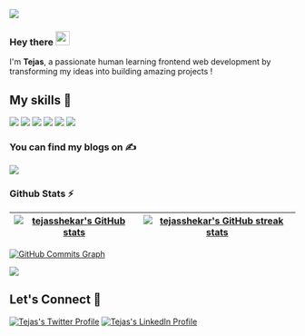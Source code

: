 ![](https://komarev.com/ghpvc/?username=TejasShekar&color=brightgreen)
<!-- [![](https://img.shields.io/github/followers/TejasShekar?label=GitHub%20Followers)](https://github.com/TejasShekar) -->

<h3> Hey there <img src="https://media.giphy.com/media/hvRJCLFzcasrR4ia7z/giphy.gif" width="25px"></h3>
I'm <b>Tejas</b>, a passionate human learning frontend web development by transforming my ideas into building amazing projects !

<h2> My skills 🚀</h2>

![](https://img.shields.io/badge/HTML5-E34F26?style=for-the-badge&logo=html5&logoColor=white)
![](https://img.shields.io/badge/CSS3-1572B6?style=for-the-badge&logo=css3&logoColor=white)
![](https://img.shields.io/badge/JavaScript-F7DF1E?style=for-the-badge&logo=javascript&logoColor=white)
![](https://img.shields.io/badge/react-%2320232a.svg?style=for-the-badge&logo=react&logoColor=%2361DAFB)
![](https://img.shields.io/badge/Markdown-000000?style=for-the-badge&logo=markdown&logoColor=white)
![](https://img.shields.io/badge/Git-F05032?style=for-the-badge&logo=git&logoColor=white)  

<h3>You can find my blogs on ✍️ </h3>
<a href="https://tejas01.hashnode.dev/" target="_blank"><img src="https://img.shields.io/badge/Hashnode-2962FF?style=for-the-badge&logo=hashnode&logoColor=white"/></a>

<h3> Github Stats ⚡</h3>

| <a href="http://www.github.com/tejasshekar"><img src="https://github-readme-stats.vercel.app/api?username=tejasshekar&show_icons=true&include_all_commits=true&theme=swift&hide_border=true&bg_color=FEFEFF&icon_color=fb8c01&title_color=fb8c01" alt="tejasshekar's GitHub stats" /></a> | <a href="http://www.github.com/tejasshekar"><img src="https://github-readme-streak-stats.herokuapp.com?user=tejasshekar&date_format=M%20j%5B%2C%20Y%5D&background=FEFEFF&hide_border=true" alt="tejasshekar's GitHub streak stats" /></a> |
| ------------- | ------------- |

<a href="http://www.github.com/tejasshekar">
  <img src="https://activity-graph.herokuapp.com/graph?username=tejasshekar&theme=minimal&bg_color=FEFEFF&hide_border=true&line=fb8c0180&point=fb8c01" alt="GitHub Commits Graph" />
</a>

<a href="https://github.com/tejasshekar/github-readme-stats"><img align="center" src="https://github-readme-stats.vercel.app/api/top-langs/?username=tejasshekar&layout=compact&theme=swift&hide_border=false&bg_color=FEFEFF&icon_color=fb8c01&title_color=fb8c01" /></a>

## Let's Connect 🔗

<a href="https://twitter.com/tejas_shekar" target="_blank"><img src="https://img.shields.io/twitter/follow/tejas_shekar?style=for-the-badge&logo=twitter" alt="Tejas's Twitter Profile"/></a>
<a href="https://in.linkedin.com/in/tejasbc" target="_blank"><img src="https://img.shields.io/badge/LinkedIn-0077B5?style=for-the-badge&logo=linkedin&logoColor=white" alt="Tejas's LinkedIn Profile"/></a>


